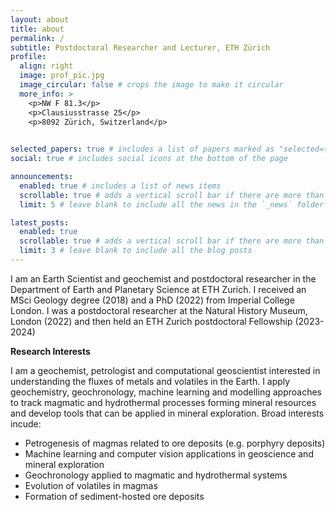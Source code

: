 ```yaml
---
layout: about
title: about
permalink: /
subtitle: Postdoctoral Researcher and Lecturer, ETH Zürich
profile:
  align: right
  image: prof_pic.jpg
  image_circular: false # crops the image to make it circular
  more_info: >
    <p>NW F 81.3</p>
    <p>Clausiusstrasse 25</p>
    <p>8092 Zürich, Switzerland</p>

  
selected_papers: true # includes a list of papers marked as "selected={true}"
social: true # includes social icons at the bottom of the page

announcements:
  enabled: true # includes a list of news items
  scrollable: true # adds a vertical scroll bar if there are more than 3 news items
  limit: 5 # leave blank to include all the news in the `_news` folder

latest_posts:
  enabled: true
  scrollable: true # adds a vertical scroll bar if there are more than 3 new posts items
  limit: 3 # leave blank to include all the blog posts
---
```


I am an Earth Scientist and geochemist and postdoctoral researcher in the Department of Earth and Planetary Science at ETH Zurich. I received an MSci Geology degree (2018) and a PhD (2022) from Imperial College London. I was a postdoctoral researcher at the Natural History Museum, London (2022) and then held an ETH Zurich postdoctoral Fellowship (2023-2024)

**Research Interests**

I am a geochemist, petrologist and computational geoscientist interested in understanding the fluxes of metals and volatiles in the Earth. I apply geochemistry, geochronology, machine learning and modelling approaches to track magmatic and hydrothermal processes forming mineral resources and develop tools that can be applied in mineral exploration. Broad interests incude:

- Petrogenesis of magmas related to ore deposits (e.g. porphyry deposits)
- Machine learning and computer vision applications in geoscience and mineral exploration
- Geochronology applied to magmatic and hydrothermal systems
- Evolution of volatiles in magmas
- Formation of sediment-hosted ore deposits